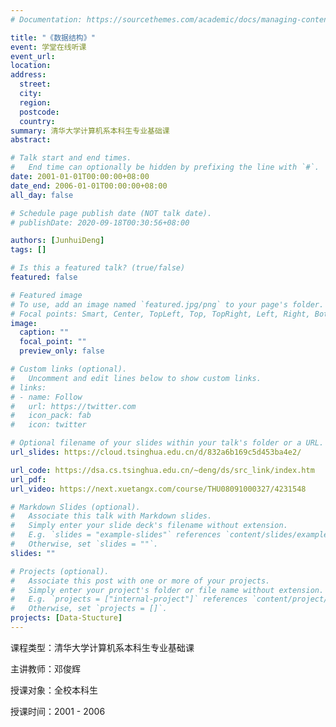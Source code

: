 ```yaml
---
# Documentation: https://sourcethemes.com/academic/docs/managing-content/

title: "《数据结构》"
event: 学堂在线听课
event_url: 
location:
address:
  street:
  city:
  region:
  postcode:
  country:
summary: 清华大学计算机系本科生专业基础课
abstract: 

# Talk start and end times.
#   End time can optionally be hidden by prefixing the line with `#`.
date: 2001-01-01T00:00:00+08:00
date_end: 2006-01-01T00:00:00+08:00
all_day: false

# Schedule page publish date (NOT talk date).
# publishDate: 2020-09-18T00:30:56+08:00

authors: [JunhuiDeng]
tags: []

# Is this a featured talk? (true/false)
featured: false

# Featured image
# To use, add an image named `featured.jpg/png` to your page's folder. 
# Focal points: Smart, Center, TopLeft, Top, TopRight, Left, Right, BottomLeft, Bottom, BottomRight.
image:
  caption: ""
  focal_point: ""
  preview_only: false

# Custom links (optional).
#   Uncomment and edit lines below to show custom links.
# links:
# - name: Follow
#   url: https://twitter.com
#   icon_pack: fab
#   icon: twitter

# Optional filename of your slides within your talk's folder or a URL.
url_slides: https://cloud.tsinghua.edu.cn/d/832a6b169c5d453ba4e2/

url_code: https://dsa.cs.tsinghua.edu.cn/~deng/ds/src_link/index.htm
url_pdf: 
url_video: https://next.xuetangx.com/course/THU08091000327/4231548

# Markdown Slides (optional).
#   Associate this talk with Markdown slides.
#   Simply enter your slide deck's filename without extension.
#   E.g. `slides = "example-slides"` references `content/slides/example-slides.md`.
#   Otherwise, set `slides = ""`.
slides: ""

# Projects (optional).
#   Associate this post with one or more of your projects.
#   Simply enter your project's folder or file name without extension.
#   E.g. `projects = ["internal-project"]` references `content/project/deep-learning/index.md`.
#   Otherwise, set `projects = []`.
projects: [Data-Stucture]
---
```

课程类型：清华大学计算机系本科生专业基础课

主讲教师：邓俊辉

授课对象：全校本科生

授课时间：2001 - 2006
